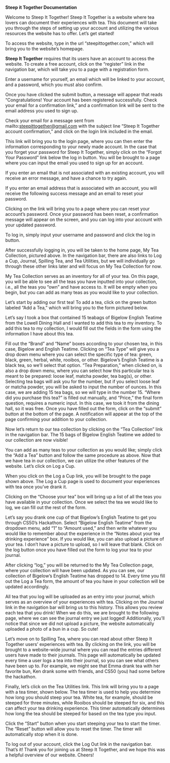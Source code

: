 **Steep it Together Documentation**

Welcome to Steep It Together! Steep It Together is a website where tea lovers can document their experiences with tea. This document will take you through the steps of setting up your account and utilizing the various resources the website has to offer. Let’s get started!

To access the website, type in the url “steepittogether.com,” which will bring you to the website’s homepage. 

**Steep It Together** requires that its users have an account to access the website. To create a free account, click on the “register” link in the navigation bar, which will take you to a page with a registration form. 

Enter a username for yourself, an email which will be linked to your account, and a password, which you must also confirm. 

Once you have clicked the submit button, a message will appear that reads “Congratulations! Your account has been registered successfully. Check your email for a confirmation link,” and a confirmation link will be sent to the email address you used to sign up. 

Check your email for a message sent from mailto:steepittogether@gmail.com with the subject line “Steep It Together account confirmation,” and click on the login link included in the email. 

This link will bring you to the login page, where you can then enter the information corresponding to your newly made account. In the case that you forget your password for Steep It Together, simply click on the “Forgot Your Password” link below the log in button. You will be brought to a page where you can input the email you used to sign up for an account.


If you enter an email that is not associated with an existing account, you will receive an error message, and have a chance to try again. 

If you enter an email address that is associated with an account, you will receive the following success message and an email to reset your password.


Clicking on the link will bring you to a page where you can reset your account’s password. Once your password has been reset, a confirmation message will appear on the screen, and you can log into your account with your updated password. 

To log in, simply input your username and password and click the log in button. 


After successfully logging in, you will be taken to the home page, My Tea Collection, pictured above. In the navigation bar, there are also links to Log a Cup, Journal, Spilling Tea, and Tea Utilities, but we will individually go through these other links later and will focus on My Tea Collection for now. 

My Tea Collection serves as an inventory for all of your tea. On this page, you will be able to see all the teas you have inputted into your collection, i.e., all the teas you “own” and have access to. It will be empty when you begin, but you can add as many teas as you would like to your collection. 

Let’s start by adding our first tea! To add a tea, click on the green button labeled “Add a Tea,” which will bring you to the form pictured below. 


Let’s say I took a box that contained 15 teabags of Bigelow English Teatime from the Lowell Dining Hall and I wanted to add this tea to my inventory. To add this tea to my collection, I would fill out the fields in the form using the information I have about this tea. 

Fill out the “Brand” and “Name” boxes according to your chosen tea, in this case, Bigelow and English Teatime. Clicking on “Tea Type” will give you a drop down menu where you can select the specific type of tea: green, black, green, herbal, white, rooibos, or other. Bigelow’s English Teatime is a black tea, so we’ll select that option. “Tea Preparation,” when clicked on, is also a drop down menu, where you can select how this particular tea is meant to be prepared: loose leaf, matcha powder, tea bag(s), or other. Selecting tea bags will ask you for the number, but if you select loose leaf or matcha powder, you will be asked to input the number of ounces.  In this case, we are adding 15 tea bags, so we will type in the number 15. “Where did you purchase this tea?” is filled out manually, and “Price,” the final form question, requires a numeric input. In this case, we took it from the dining hall, so it was free. Once you have filled out the form, click on the “submit” button at the bottom of the page. A notification will appear at the top of the page confirming your addition to your collection. 

Now let’s return to our tea collection by clicking on the “Tea Collection” link in the navigation bar. The 15 bags of Bigelow English Teatime we added to our collection are now visible! 

You can add as many teas to your collection as you would like; simply click the “Add a Tea” button and follow the same procedure as above. Now that we have tea in our collection, we can utilize the other features of the website. Let’s click on Log a Cup.

When you click on the Log a Cup link, you will be brought to the page shown above. The Log a Cup page is used to document your experiences with tea once you’ve drank it. 

Clicking on the “Choose your tea” box will bring up a list of all the teas you have available in your collection. Once we select the tea we would like to log, we can fill out the rest of the form. 

Let’s say you drank one cup of that Bigelow’s English Teatime to get you through CS50’s Hackathon. Select “Bigelow English Teatime” from the dropdown menu, add “1” to “Amount used,” and then write whatever you would like to remember about the experience in the “Notes about your tea drinking experience” box. If you would like, you can also upload a picture of your tea. I don’t have a picture to upload, so I will leave that blank. Click on the log button once you have filled out the form to log your tea to your journal. 

After clicking “log,” you will be returned to the My Tea Collection page, where your collection will have been updated. As you can see, our collection of Bigelow’s English Teatime has dropped to 14. Every time you fill out the Log a Tea form, the amount of tea you have in your collection will be updated accordingly. 

All tea that you log will be uploaded as an entry into your journal, which serves as an overview of your experiences with tea. Clicking on the Journal link in the navigation bar will bring us to this history. This allows you review each tea that you drink! When we do this, we are brought to the following page, where we can see the journal entry we just logged! Additionally, you’ll notice that since we did not upload a picture, the website automatically uploaded a photo of a bun in a cup. So cute!

Let’s move on to Spilling Tea, where you can read about other Steep It Together users’ experiences with tea. By clicking on the link, you will be brought to a website-wide journal where you can read the entries different users have made to their journals. This page will automatically be updated every time a user logs a tea into their journal, so you can see what others have been up to. For example, we might see that Emma drank tea with her favorite bun, Ken drank some with friends, and CS50 (you) had some before the hackathon. 

Finally, let’s click on the Tea Utilities link. This link will bring you to a page with a tea timer, shown below. The tea timer is used to help you determine how long you should steep your tea. White tea, for example, should be steeped for three minutes, while Rooibos should be steeped for six, and this can affect your tea drinking experience. This timer automatically determines how long the tea should be steeped for based on the tea type you input. 

Click the “Start” button when you start steeping your tea to start the timer. The “Reset” button will allow you to reset the timer. The timer will automatically stop when it is done. 

To log out of your account, click the Log Out link in the navigation bar. That’s it! Thank you for joining us at Steep It Together, and we hope this was a helpful overview of our website. Cheers! 